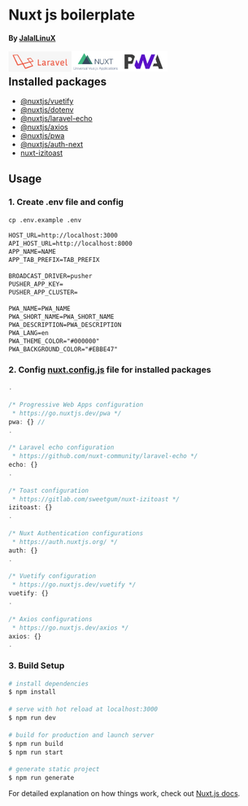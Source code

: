 # Nuxt js boilerplate
#### By [JalalLinuX](https://github.com/jalallinux)

<a href="https://laravel.com/" target="_blank">
<img align="left" alt="Laravel" height="40" src="https://github.com/jalallinux/jalallinux/raw/master/assets/icon_laravel.jpg" />
</a>

<a href="https://nuxtjs.org/" target="_blank">
<img align="left" alt="NuxtJs" height="40" src="https://github.com/jalallinux/jalallinux/raw/master/assets/icon_nuxt.png" />
</a>

<a href="https://web.dev/progressive-web-apps/" target="_blank">
<img align="left" alt="PWA" height="40" src="https://github.com/jalallinux/jalallinux/raw/master/assets/icon_pwa.png" />
</a>

<br />

## Installed packages
- [@nuxtjs/vuetify](https://go.nuxtjs.dev/vuetify)
- [@nuxtjs/dotenv](https://github.com/nuxt-community/dotenv-module)
- [@nuxtjs/laravel-echo](https://github.com/nuxt-community/laravel-echo)
- [@nuxtjs/axios](https://go.nuxtjs.dev/axios)
- [@nuxtjs/pwa](https://go.nuxtjs.dev/pwa)
- [@nuxtjs/auth-next](https://auth.nuxtjs.org/)
- [nuxt-izitoast](https://gitlab.com/sweetgum/nuxt-izitoast)

## Usage

### 1. Create .env file and config
`cp .env.example .env`
```dotenv
HOST_URL=http://localhost:3000
API_HOST_URL=http://localhost:8000
APP_NAME=NAME
APP_TAB_PREFIX=TAB_PREFIX

BROADCAST_DRIVER=pusher
PUSHER_APP_KEY=
PUSHER_APP_CLUSTER=

PWA_NAME=PWA_NAME
PWA_SHORT_NAME=PWA_SHORT_NAME
PWA_DESCRIPTION=PWA_DESCRIPTION
PWA_LANG=en
PWA_THEME_COLOR="#000000"
PWA_BACKGROUND_COLOR="#EBBE47"
```

### 2. Config [nuxt.config.js](./nuxt.config.js) file for installed packages
```js
.

/* Progressive Web Apps configuration
 * https://go.nuxtjs.dev/pwa */
pwa: {} // 
.

/* Laravel echo configuration
 * https://github.com/nuxt-community/laravel-echo */
echo: {}
.

/* Toast configuration
 * https://gitlab.com/sweetgum/nuxt-izitoast */
izitoast: {}
.

/* Nuxt Authentication configurations
 * https://auth.nuxtjs.org/ */
auth: {}
.

/* Vuetify configuration
 * https://go.nuxtjs.dev/vuetify */
vuetify: {}
.

/* Axios configurations
 * https://go.nuxtjs.dev/axios */
axios: {}
.
```



### 3. Build Setup

```bash
# install dependencies
$ npm install

# serve with hot reload at localhost:3000
$ npm run dev

# build for production and launch server
$ npm run build
$ npm run start

# generate static project
$ npm run generate
```

For detailed explanation on how things work, check out [Nuxt.js docs](https://nuxtjs.org).

